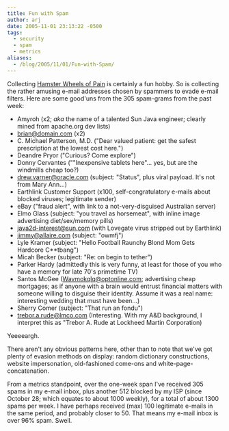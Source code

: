 ```yaml
---
title: Fun with Spam
author: arj
date: 2005-11-01 23:13:22 -0500
tags: 
  - security
  - spam
  - metrics
aliases:
  - /blog/2005/11/01/Fun-with-Spam/
---
```

Collecting [Hamster Wheels of Pain](https://securitymetrics.org/content/Wiki.jsp?page=Welcome_blogentry_061005_1) is certainly a fun hobby. So is collecting the rather amusing e-mail addresses chosen by spammers to evade e-mail filters. Here are some good'uns from the 305 spam-grams from the past week:

* Amyroh (x2; _aka_ the name of a talented Sun Java engineer; clearly mined from apache.org dev lists)
*  brian@domain.com (x2)
* C. Michael Patterson, M.D. ("Dear valued patient: get the safest prescription at the lowest cost here.")
* Deandre Pryor ("Curious? Come explore")
* Donny Cervantes (""Inexpensive tablets here"... yes, but are the windmills cheap too?)
* drew.varner@oracle.com (subject: "Status", plus viral payload. It's not from Mary Ann...)
* Earthlink Customer Support (x100, self-congratulatory e-mails about blocked viruses; legitimate sender)
* eBay ("fraud alert", with link to a not-very-disguised Australian server)
* Elmo Glass (subject: "you travel as horsemeat", with inline image advertising diet/sex/memory pills)
* java2d-interest@sun.com (with Lovegate virus stripped out by Earthlink)
* jimmy@allaire.com (subject: "owmfj")
* Lyle Kramer (subject: "Hello Football Raunchy Blond Mom Gets Hardcore C**tbang")
* Micah Becker (subject: "Re: on begin to tether")
* Parker Hardy (admittedly this is very funny, at least for those of you who have a memory for late 70's primetime TV)
* Santos McGee (Wavmokqlq@optonline.com; advertising cheap mortgages; as if anyone with a brain would entrust financial matters with someone willing to disguise their identity. Assume it was a real name: interesting wedding that must have been...)
* Sherry Comer (subject: "That run an fondu")
* trebor.a.rude@lmco.com (Interesting. With my A&D background, I interpret this as "Trebor A. Rude at Lockheed Martin Corporation)

Yeeeeargh.

There aren't any obvious patterns here, other than to note that we've got plenty of evasion methods on display: random dictionary constructions, website impersonation, old-fashioned come-ons and white-page-concatenation. 

From a metrics standpoint, over the one-week span I've received 305 spams in my e-mail inbox, plus another 512 blocked by my ISP (since October 28; which equates to about 1000 weekly), for a total of about 1300 spams per week. I have perhaps received (max) 100 legitimate e-mails in the same period, and probably closer to 50. That means my e-mail inbox is over 96% spam. Swell. 
